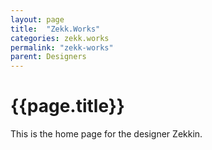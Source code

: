 ```yaml
---
layout: page
title:  "Zekk.Works"
categories: zekk.works
permalink: "zekk-works"
parent: Designers
---
```

# {{page.title}}

This is the home page for the designer Zekkin.
